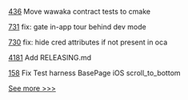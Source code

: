 
[436](https://github.com/hyperledger-labs/private-data-objects/pull/436) Move wawaka contract tests to cmake

[731](https://github.com/hyperledger/aries-mobile-agent-react-native/pull/731) fix: gate in-app tour behind dev mode

[730](https://github.com/hyperledger/aries-mobile-agent-react-native/pull/730) fix: hide cred attributes if not present in oca

[4181](https://github.com/hyperledger/fabric/pull/4181) Add RELEASING.md

[158](https://github.com/hyperledger/aries-mobile-test-harness/pull/158) Fix Test harness BasePage iOS scroll_to_bottom


[See more >>>](https://start-here.hyperledger.org/pull-requests)
